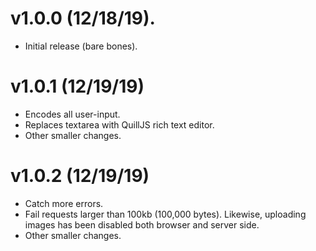 # v1.0.0 (12/18/19).
* Initial release (bare bones).

# v1.0.1 (12/19/19)
* Encodes all user-input.
* Replaces textarea with QuillJS rich text editor.
* Other smaller changes.

# v1.0.2 (12/19/19)
* Catch more errors.
* Fail requests larger than 100kb (100,000 bytes). Likewise, uploading images has been disabled both browser and server side.
* Other smaller changes.
